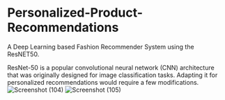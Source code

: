 # Personalized-Product-Recommendations
A Deep Learning based Fashion Recommender System using the ResNET50.

 ResNet-50 is a popular convolutional neural network (CNN) architecture that was originally designed for image classification tasks. Adapting it for personalized recommendations would require a few modifications. 
![Screenshot (104)](https://github.com/vaibhavibhurane/Personalized-Product-Recommendations/assets/117935143/1173da15-91c8-41ad-bb6a-454a7b86432e)
![Screenshot (105)](https://github.com/vaibhavibhurane/Personalized-Product-Recommendations/assets/117935143/7bbfc017-9105-4d0d-bbaa-4e52f3347145)
